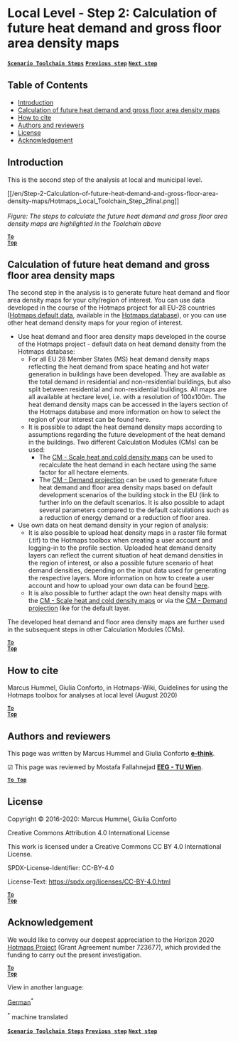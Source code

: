 <h1>Local Level - Step 2: Calculation of future heat demand and gross floor area density maps</h1>

[**`Scenario Toolchain Steps`**](guide-local-and-municipal-levels#the-hotmaps-scenario-toolchain-different-steps)
[**`Previous step`**](step-1-analysis-of-current-heat-demand-and-available-resource-potentials)
[**`Next step`**](step-3-Calculation-of-costs-of-decentral-heat-supply)
<br/>  

## Table of Contents
* [Introduction](#introduction)
* [Calculation of future heat demand and gross floor area density maps](#calculation-of-future-heat-demand-and-gross-floor-area-density-maps)
* [How to cite](#how-to-cite)
* [Authors and reviewers](#authors-and-reviewers)
* [License](#license)
* [Acknowledgement](#acknowledgement)

## Introduction
This is the second step of the analysis at local and municipal level.
  
[[/en/Step-2-Calculation-of-future-heat-demand-and-gross-floor-area-density-maps/Hotmaps_Local_Toolchain_Step_2final.png]]
<br/>  
*Figure: The steps to calculate the future heat demand and gross floor area density maps are highlighted in the Toolchain above*
<br/>  

<code><ins>**[To Top](#table-of-contents)**</ins></code>

## Calculation of future heat demand and gross floor area density maps
The second step in the analysis is to generate future heat demand and floor area density maps for your city/region of interest. You can use data developed in the course of the Hotmaps project for all EU-28 countries ([Hotmaps default data](https://wiki.hotmaps.hevs.ch/en/Hotmaps-open-data-repositories), available in the [Hotmaps database](https://gitlab.com/hotmaps)), or you can use other heat demand density maps for your region of interest.

* Use heat demand and floor area density maps developed in the course of the Hotmaps project - default data on heat demand density from the Hotmaps database:
  * For all EU 28 Member States (MS) heat demand density maps reflecting the heat demand from space heating and hot water generation in buildings have been developed. They are available as the total demand in residential and non-residential buildings, but also split between residential and non-residential buildings. All maps are all available at hectare level, i.e. with a resolution of 100x100m. The heat demand density maps can be accessed in the layers section of the Hotmaps database and more information on how to select the region of your interest can be found here.
  * It is possible to adapt the heat demand density maps according to assumptions regarding the future development of the heat demand in the buildings. Two different Calculation Modules (CMs) can be used:
    * The [CM - Scale heat and cold density maps](https://wiki.hotmaps.hevs.ch/en/CM-Scale-heat-and-cool-density-maps) can be used to recalculate the heat demand in each hectare using the same factor for all hectare elements.
    * The [CM - Demand projection](https://wiki.hotmaps.hevs.ch/en/CM-Demand-projection) can be used to generate future heat demand and floor area density maps based on default development scenarios of the building stock in the EU (link to further info on the default scenarios. It is also possible to adapt several parameters compared to the default calculations such as a reduction of energy demand or a reduction of floor area.
* Use own data on heat demand density in your region of analysis:
  * It is also possible to upload heat density maps in a raster file format (.tif) to the Hotmaps toolbox when creating a user account and logging-in to the profile section. Uploaded heat demand density layers can reflect the current situation of heat demand densities in the region of interest, or also a possible future scenario of heat demand densities, depending on the input data used for generating the respective layers. More information on how to create a user account and how to upload your own data can be found [here](https://wiki.hotmaps.hevs.ch/en/Introduction-to-user-interface#Connect).
  * It is also possible to further adapt the own heat density maps with the [CM - Scale heat and cold density maps](https://wiki.hotmaps.hevs.ch/en/CM-Scale-heat-and-cool-density-maps) or via the [CM - Demand projection](https://wiki.hotmaps.hevs.ch/en/CM-Demand-projection) like for the default layer.

The developed heat demand and floor area density maps are further used in the subsequent steps in other Calculation Modules (CMs).


<code><ins>**[To Top](#table-of-contents)**</ins></code>

## How to cite
Marcus Hummel, Giulia Conforto, in Hotmaps-Wiki, Guidelines for using the Hotmaps toolbox for analyses at local level (August 2020)

<code><ins>**[To Top](#table-of-contents)**</ins></code>


## Authors and reviewers

This page was written by Marcus Hummel and Giulia Conforto **[e-think](https://e-think.ac.at)**.

&#9745; This page was reviewed by Mostafa Fallahnejad **[EEG - TU Wien](https://eeg.tuwien.ac.at/)**.


[**`To Top`**](#table-of-contents)

## License

Copyright © 2016-2020: Marcus Hummel, Giulia Conforto

Creative Commons Attribution 4.0 International License

This work is licensed under a Creative Commons CC BY 4.0 International License.

SPDX-License-Identifier: CC-BY-4.0

License-Text: https://spdx.org/licenses/CC-BY-4.0.html


<code><ins>**[To Top](#hotmaps-toolbox)**</ins></code>

## Acknowledgement
We would like to convey our deepest appreciation to the Horizon 2020 [Hotmaps Project](https://www.hotmaps-project.eu) (Grant Agreement number 723677), which provided the funding to carry out the present investigation.

<code><ins>**[To Top](#table-of-contents)**</ins></code>




<!--- THIS IS A SUPER UNIQUE IDENTIFIER -->

View in another language:

 [German](../de/GL-national)<sup>\*</sup> 

<sup>\*</sup> machine translated

  
[**`Scenario Toolchain Steps`**](guide-local-and-municipal-levels#the-hotmaps-scenario-toolchain-different-steps)
[**`Previous step`**](step-1-analysis-of-current-heat-demand-and-available-resource-potentials)
[**`Next step`**](step-3-Calculation-of-costs-of-decentral-heat-supply)